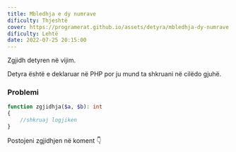 ```yaml
---
title: Mbledhja e dy numrave
dificulty: Thjeshtë
cover: https://programerat.github.io/assets/detyra/mbledhja-dy-numrave.png
dificulty: Lehtë
date: 2022-07-25 20:15:00
---
```


Zgjidh detyren në vijim.

Detyra është e deklaruar në PHP por ju mund ta shkruani në cilëdo gjuhë.

### Problemi

```php
function zgjidhja($a, $b): int
{
    //shkruaj logjiken
}
```

Postojeni zgjidhjen në koment 👇